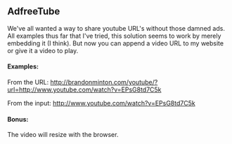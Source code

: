 ## AdfreeTube

We've all wanted a way to share youtube URL's without those damned ads.  All examples thus far that I've tried, this solution seems to work by merely embedding it (I think).  But now you can append a video URL to my website or give it a video to play.

#### Examples:

From the URL:
http://brandonminton.com/youtube/?url=http://www.youtube.com/watch?v=EPsG8td7C5k

From the input:
http://www.youtube.com/watch?v=EPsG8td7C5k

#### Bonus:
The video will resize with the browser.
